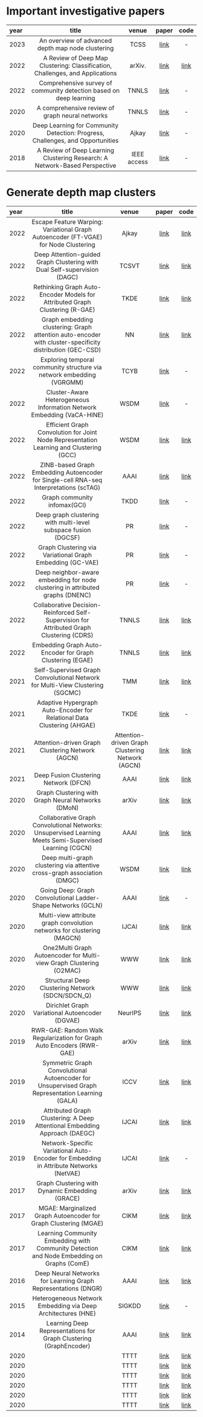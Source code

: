 # Important investigative papers
| year        | title       | venue       | paper       | code        |
| :---        |    :----:   |    :----:   |    :----:   |    :----:   |
|2023|An overview of advanced depth map node clustering|TCSS|[link](https://ieeexplore.ieee.org/abstract/document/10049408)|-|
|2022|A Review of Deep Map Clustering: Classification, Challenges, and Applications|arXiv.|[link](https://arxiv.org/abs/2211.12875)|[link](https://github.com/yueliu1999/Awesome-Deep-Graph-Clustering)
|2022|Comprehensive survey of community detection based on deep learning|TNNLS|[link](https://arxiv.org/pdf/2105.12584.pdf?ref=https://githubhelp.com)|-|
|2020|A comprehensive review of graph neural networks|TNNLS|[link](https://ieeexplore.ieee.org/abstract/document/9046288)|-|
|2020|Deep Learning for Community Detection: Progress, Challenges, and Opportunities|Ajkay|[link](https://arxiv.org/pdf/2005.08225)|-|
|2018|A Review of Deep Learning Clustering Research: A Network-Based Perspective|IEEE access|[link](https://ieeexplore.ieee.org/stamp/stamp.jsp?arnumber=8412085)|-|


# Generate depth map clusters
| year        | title       | venue       | paper       | code        |
| :---        |    :----:   |    :----:   |    :----:   |    :----:   |
|2022|Escape Feature Warping: Variational Graph Autoencoder (FT-VGAE) for Node Clustering|Ajkay|[link](https://www.ijcai.org/proceedings/2022/465)|[link](https://github.com/nairouz/FT-VGAE)|
| 2022|Deep Attention-guided Graph Clustering with Dual Self-supervision (DAGC)|TCSVT|[link](https://ieeexplore.ieee.org/stamp/stamp.jsp?arnumber=9999681)|[link](https://github.com/ZhihaoPENG-CityU/DAGC)|
|2022|Rethinking Graph Auto-Encoder Models for Attributed Graph Clustering (R-GAE)|TKDE|[link](https://arxiv.org/pdf/2107.08562)|[link](https://github.com/nairouz/R-GAE)|
|2022|Graph embedding clustering: Graph attention auto-encoder with cluster-specificity distribution (GEC-CSD)|NN|[link](https://www.sciencedirect.com/science/article/pii/S0893608021002008)|[link](https://github.com/xdweixia/SGCMC)|
|2022|Exploring temporal community structure via network embedding (VGRGMM)|TCYB|[link](https://ieeexplore.ieee.org/abstract/document/9768181)|-|
|2022|Cluster-Aware Heterogeneous Information Network Embedding (VaCA-HINE)|WSDM|[link](https://dl.acm.org/doi/abs/10.1145/3488560.3498385)|-|
|2022|Efficient Graph Convolution for Joint Node Representation Learning and Clustering (GCC)|WSDM|[link](https://dl.acm.org/doi/pdf/10.1145/3488560.3498533)|[link](https://github.com/chakib401/graph_convolutional_clustering)|
|2022|ZINB-based Graph Embedding Autoencoder for Single-cell RNA-seq Interpretations (scTAG)|AAAI|[link](https://www.aaai.org/AAAI22Papers/AAAI-5060.YuZ.pdf)|[link](https://github.com/Philyzh8/scTAG)|
|2022|Graph community infomax(GCI)|TKDD|[link](https://dl.acm.org/doi/10.1145/3480244)|-|
|2022|Deep graph clustering with multi-level subspace fusion (DGCSF)|PR|[link](https://www.sciencedirect.com/science/article/pii/S003132032200557X)|-|
|2022|Graph Clustering via Variational Graph Embedding (GC-VAE)|PR|[link](https://www.sciencedirect.com/science/article/abs/pii/S0031320321005148)|-|
|2022|Deep neighbor-aware embedding for node clustering in attributed graphs (DNENC)|PR|[link](https://www.sciencedirect.com/science/article/abs/pii/S0031320321004118)|-|
|2022|Collaborative Decision-Reinforced Self-Supervision for Attributed Graph Clustering (CDRS)|TNNLS|[link](https://ieeexplore.ieee.org/abstract/document/9777842)|[link](https://github.com/Jillian555/TNNLS_CDRS)|
|2022|Embedding Graph Auto-Encoder for Graph Clustering (EGAE)|TNNLS|[link](https://ieeexplore.ieee.org/document/9741755)|[link](https://github.com/hyzhang98/EGAE)|
|2021|Self-Supervised Graph Convolutional Network for Multi-View Clustering (SGCMC)|TMM|[link](https://ieeexplore.ieee.org/abstract/document/9472979/)|[link](https://github.com/xdweixia/SGCMC)|
|2021|Adaptive Hypergraph Auto-Encoder for Relational Data Clustering (AHGAE)|TKDE|[link](https://ieeexplore.ieee.org/iel7/69/4358933/09525190.pdf%3Fcasa_token%3DmbL8SLkmu8AAAAAA:mNPoE2n3BwaMZsYdRotHwa8Qs3uyzY53ZPVd0ixXutwqovM4vA7OSmsYWN3qXOAGW3CgH-LugHo&hl=en&sa=T&oi=ucasa&ct=ucasa&ei=_dvpYcTXCcCVy9YPgta4-AM&scisig=AAGBfm2V50SkaPV0K8x2F_mYsC15x028wA)|-|
|2021|Attention-driven Graph Clustering Network (AGCN)|Attention-driven Graph Clustering Network (AGCN)|[link](https://dl.acm.org/doi/pdf/10.1145/3474085.3475276?casa_token=P8cfxVYUtDYAAAAA:J3wHvLHJKu18558Us6rUHjgxXztBqOYMeNNuqFesIflTJiOefWkz8k2xnNzxJYfDYUyUP8BkUrazKA)|[link](https://github.com/ZhihaoPENG-CityU/MM21---AGCN)|
|2021|Deep Fusion Clustering Network (DFCN)|AAAI	|[link](https://ojs.aaai.org/index.php/AAAI/article/view/17198/17005)|[link](https://github.com/WxTu/DFCN)|
|2020|Graph Clustering with Graph Neural Networks (DMoN)|arXiv|[link](https://arxiv.org/pdf/2006.16904)|[link](https://github.com/google-research/google-research/tree/master/graph_embedding/dmon)|
|2020|Collaborative Graph Convolutional Networks: Unsupervised Learning Meets Semi-Supervised Learning (CGCN)|AAAI|[link](https://ojs.aaai.org/index.php/AAAI/article/download/5843/5699)|[link](https://github.com/nairouz/R-GAE/tree/master/GMM-VGAE)|
|2020|Deep multi-graph clustering via attentive cross-graph association (DMGC)|WSDM|[link](https://dl.acm.org/doi/abs/10.1145/3336191.3371806)|[link](https://github.com/flyingdoog/DMGC)|
|2020|Going Deep: Graph Convolutional Ladder-Shape Networks (GCLN)|AAAI|[link](https://ojs.aaai.org/index.php/AAAI/article/view/5673/5529)|-|
|2020|Multi-view attribute graph convolution networks for clustering (MAGCN)|IJCAI|[link](https://www.ijcai.org/Proceedings/2020/0411.pdf)|[link](https://github.com/IMKBLE/MAGCN)|
|2020|One2Multi Graph Autoencoder for Multi-view Graph Clustering (O2MAC)|WWW|[link](http://shichuan.org/doc/83.pdf)|[link](https://github.com/googlebaba/WWW2020-O2MAC)|
|2020|Structural Deep Clustering Network (SDCN/SDCN_Q)|WWW|[link](https://arxiv.org/pdf/2002.01633)|[link](https://github.com/bdy9527/SDCN)|
|2020|Dirichlet Graph Variational Autoencoder (DGVAE)|NeurIPS|[link](https://proceedings.neurips.cc/paper/2020/file/38a77aa456fc813af07bb428f2363c8d-Paper.pdf)|[link](https://github.com/xiyou3368/DGVAE)|
|2019|RWR-GAE: Random Walk Regularization for Graph Auto Encoders (RWR-GAE)|arXiv|[link](https://arxiv.org/pdf/1908.04003)|[link](https://github.com/MysteryVaibhav/RWR-GAE)|
|2019|Symmetric Graph Convolutional Autoencoder for Unsupervised Graph Representation Learning (GALA)|ICCV|[link](https://openaccess.thecvf.com/content_ICCV_2019/papers/Park_Symmetric_Graph_Convolutional_Autoencoder_for_Unsupervised_Graph_Representation_Learning_ICCV_2019_paper.pdf)|[link](https://github.com/sseung0703/GALA_TF2.0)|
|2019|Attributed Graph Clustering: A Deep Attentional Embedding Approach (DAEGC)|IJCAI|[link](https://www.ijcai.org/proceedings/2019/0509.pdf)|[link](https://github.com/Tiger101010/DAEGC)|
|2019|Network-Specific Variational Auto-Encoder for Embedding in Attribute Networks (NetVAE)|IJCAI|[link](https://www.ijcai.org/proceedings/2019/370)|-|
|2017|Graph Clustering with Dynamic Embedding (GRACE)|arXiv|[link](https://arxiv.org/pdf/1712.08249)|[link](https://github.com/yangji9181/GRACE?utm_source=catalyzex.com)|
|2017|MGAE: Marginalized Graph Autoencoder for Graph Clustering (MGAE)|CIKM|[link](https://www.researchgate.net/profile/Shirui-Pan-3/publication/320882195_MGAE_Marginalized_Graph_Autoencoder_for_Graph_Clustering/links/5b76157b45851546c90a3d74/MGAE-Marginalized-Graph-Autoencoder-for-Graph-Clustering.pdf)|[link](https://github.com/GRAND-Lab/MGAE)|
|2017|Learning Community Embedding with Community Detection and Node Embedding on Graphs (ComE)|CIKM|[link](https://dl.acm.org/doi/pdf/10.1145/3132847.3132925?casa_token=R5eF-os9QxQAAAAA:GFW1TYwX8Yfs7ytT7tiVsAbNDJZhy0ZAVxzx3vYNBlKuwUKthV6OUuF0SdaKSX1DUMXVtr61SlJg0Q)|[link](https://github.com/vwz/ComE)|
|2016|Deep Neural Networks for Learning Graph Representations (DNGR)|AAAI|[link](https://ojs.aaai.org/index.php/AAAI/article/download/10179/10038)|[link](https://github.com/ShelsonCao/DNGR)|
|2015|Heterogeneous Network Embedding via Deep Architectures (HNE)|SIGKDD|[link](https://dl.acm.org/doi/pdf/10.1145/2783258.2783296?casa_token=HCfko1SoHs0AAAAA:e5B7ZeoGp2DcuT5kj8KwnghRnMyQhoGhWhDEQoSCI6CkuhtIGshlvZzjLQT2c0LHO8R2jo_4KkVOuQ)|-|
|2014|Learning Deep Representations for Graph Clustering (GraphEncoder)|AAAI|[link](https://ojs.aaai.org/index.php/AAAI/article/view/8916/8775)|[link](https://github.com/quinngroup/deep-representations-clustering)|
|2020| |TTTT|[link]( )|[link]( )|
|2020| |TTTT|[link]( )|[link]( )|
|2020| |TTTT|[link]( )|[link]( )|
|2020| |TTTT|[link]( )|[link]( )|
|2020| |TTTT|[link]( )|[link]( )|
|2020| |TTTT|[link]( )|[link]( )|
